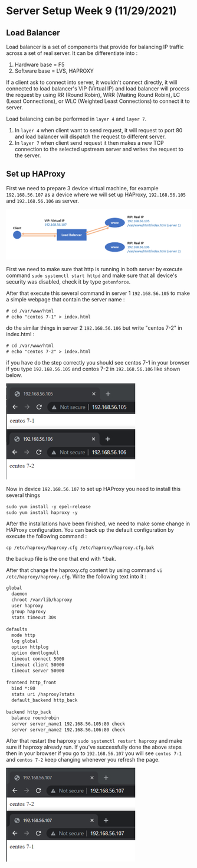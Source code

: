 # Server Setup Week 9 (11/29/2021)
## Load Balancer
Load balancer is a set of components that provide for balancing IP traffic across a set of real server. It can be differentiate into :
1. Hardware base = F5
2. Software base = LVS, HAPROXY

If a client ask to connect into server, it wouldn't connect directly, it will connected to load balancer's VIP (Virtual IP) and load balancer will process the request by using RR (Round Robin), WRR (Waiting Round Robin), LC (Least Connections), or WLC (Weighted Least Connections) to connect it to server. 

Load balancing can be performed in `layer 4` and `layer 7`.
1. In `layer 4` when client want to send request, it will request to port 80 and load balancer will dispatch the request to different server.
2. In `layer 7` when client send request it then makes a new TCP connection to the selected upstream server and writes the request to the server.

## Set up HAProxy 
First we need to prepare 3 device virtual machine, for example `192.168.56.107` as a device where we will set up HAProxy, `192.168.56.105` and `192.168.56.106` as server. 

<img src="source/HAProxy.png" alt="webPage show" title="webPage show" width="600"><br>

First we need to make sure that http is running in both server by execute command `sudo systemctl start httpd` and make sure that all device's security was disabled, check it by type `getenforce`.

After that execute this several command in server 1 `192.168.56.105` to make a simple webpage that contain the server name :

```
# cd /var/www/html
# echo "centos 7-1" > index.html
```

do the similar things in server 2 `192.168.56.106` but write "centos 7-2" in index.html :

```
# cd /var/www/html
# echo "centos 7-2" > index.html
```

if you have do the step correctly you should see centos 7-1 in your browser if you type `192.168.56.105` and centos 7-2 in `192.168.56.106` like shown below.

<img src="source/server1and2.PNG" alt="webPage show" title="webPage show" width="350"><br>

Now in device `192.168.56.107` to set up HAProxy you need to install this several things

```
sudo yum install -y epel-release
sudo yum install haproxy -y
```

After the installations have been finished, we need to make some change in HAProxy configuration. You can back up the default configuration by execute the following command :

```
cp /etc/haproxy/haproxy.cfg /etc/haproxy/haproxy.cfg.bak
```

the backup file is the one that end with *.bak.

After that change the haproxy.cfg content by using command `vi /etc/haproxy/haproxy.cfg`. Write the following text into it :

```
global
  daemon
  chroot /var/lib/haproxy
  user haproxy
  group haproxy
  stats timeout 30s

defaults
  mode http
  log global
  option httplog
  option dontlognull
  timeout connect 5000
  timeout client 50000
  timeout server 50000

frontend http_front
  bind *:80
  stats uri /haproxy?stats
  default_backend http_back

backend http_back
  balance roundrobin
  server server_name1 192.168.56.105:80 check
  server server_name2 192.168.56.106:80 check
```

After that restart the haproxy `sudo systemctl restart haproxy` and make sure if haproxy already run. If you've successfully done the above steps then in your browser if you go to `192.168.56.107` you will see `centos 7-1` and `centos 7-2` keep changing whenever you refresh the page.

<img src="source/HAProxyBrowser.PNG" alt="webPage show" title="webPage show" width="350"><br>
